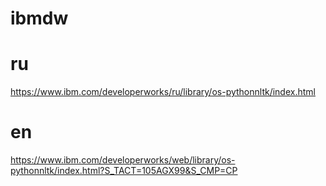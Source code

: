 # ibmdw

# ru
https://www.ibm.com/developerworks/ru/library/os-pythonnltk/index.html

# en
https://www.ibm.com/developerworks/web/library/os-pythonnltk/index.html?S_TACT=105AGX99&S_CMP=CP